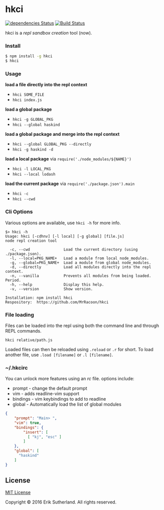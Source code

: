 # hkci

[![dependencies Status](https://david-dm.org/MrRacoon/haskind/status.svg)](https://david-dm.org/MrRacoon/hkci)
[![Build Status](https://travis-ci.org/MrRacoon/hkci.svg?branch=master)](https://travis-ci.org/MrRacoon/hkci)

hkci is a *repl sandbox creation* tool (now).

### Install

```bash
$ npm install -g hkci
$ hkci
```

### Usage

**load a file directly into the repl context**

* `hkci SOME_FILE`
* `hkci index.js`

**load a global package**

* `hkci -g GLOBAL_PKG`
* `hkci --global haskind`

**load a global package and merge into the repl context**

* `hkci --global GLOBAL_PKG --directly`
* `hkci -g haskind -d`

**load a local package** via `require('./node_modules/${NAME}')`

* `hkci -l LOCAL_PKG`
* `hkci --local lodash`

**load the current package** via `require('./package.json').main`

* `hkci -c`
* `hkci --cwd`

### Cli Options

Various options are available, use `hkci -h` for more info.

```shell
$> hkci -h
Usage: hkci [-cdhnv] [-l local] [-g global] [file.js]
node repl creation tool

  -c, --cwd               Load the current directory (using ./package.json).
  -l, --local=PKG_NAME+   Load a module from local node_modules.
  -g, --global=PKG_NAME+  Load a module from global node_modules.
  -d, --directly          Load all modules directly into the repl context.
  -n, --vanilla           Prevents all modules from being loaded. Period.
  -h, --help              Display this help.
  -v, --version           Show version.

Installation: npm install hkci
Respository:  https://github.com/MrRacoon/hkci
```

### File loading

Files can be loaded into the repl using both the command line and through REPL
commands.

`hkci relative/path.js`

Loaded files can then be reloaded using `.reload` or `.r` for short. To load
another file, use `.load [filename]` or `.l [filename]`.

### ~/.hkcirc

You can unlock more features using an *rc* file. options include:

* prompt - change the default prompt
* vim - adds readline-vim support
* bindings - vim keybindings to add to readline
* global - Automatically load the list of global modules

```json
{
    "prompt": "Main> ",
    "vim": true,
    "bindings": {
        "insert": [
          [ "kj", "esc" ]
        ]
    },
    "global": [
      "haskind"
    ]
}
```
## License

[MIT License](http://opensource.org/licenses/MIT)

Copyright &copy; 2016 Erik Sutherland. All rights reserved.
